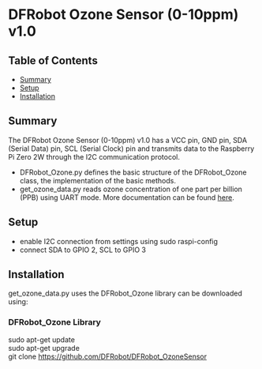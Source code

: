 # DFRobot Ozone Sensor (0-10ppm) v1.0

## Table of Contents
* [Summary](#Summary)
* [Setup](#Setup)
* [Installation](#Installation)


## Summary
The DFRobot Ozone Sensor (0-10ppm) v1.0 has a VCC pin, GND pin, SDA (Serial Data) pin, SCL (Serial Clock) pin and transmits data to the Raspberry Pi Zero 2W through the I2C communication protocol.

* DFRobot_Ozone.py defines the basic structure of the DFRobot_Ozone class, the implementation of the basic methods.
* get_ozone_data.py reads ozone concentration of one part per billion (PPB) using UART mode.
More documentation can be found <a href="https://wiki.dfrobot.com/Gravity_IIC_Ozone_Sensor_(0-10ppm)%20SKU_SEN0321" target="_blank">here</a>.

## Setup
* enable I2C connection from settings using sudo raspi-config
* connect SDA to GPIO 2, SCL to GPIO 3

## Installation
get_ozone_data.py uses the DFRobot_Ozone library can be downloaded using:

### DFRobot_Ozone Library
sudo apt-get update <br />
sudo apt-get upgrade <br />
git clone https://github.com/DFRobot/DFRobot_OzoneSensor <br />
